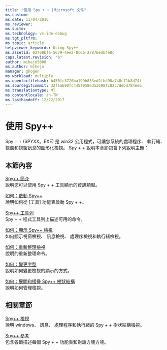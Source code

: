 ```yaml
---
title: "使用 Spy + + |Microsoft 文件"
ms.custom: 
ms.date: 11/04/2016
ms.reviewer: 
ms.suite: 
ms.technology: vs-ide-debug
ms.tgt_pltfrm: 
ms.topic: article
helpviewer_keywords: Using Spy++
ms.assetid: 02769bfa-5679-4ee2-8c6b-27876edb4e8c
caps.latest.revision: "6"
author: mikejo5000
ms.author: mikejo
manager: ghogen
ms.workload: multiple
ms.openlocfilehash: b450fc3720ba199b833ed2fbd98a748c71b8d74f
ms.sourcegitcommit: 32f1a690fc445f9586d53698fc82c7debd784eeb
ms.translationtype: MT
ms.contentlocale: zh-TW
ms.lasthandoff: 12/22/2017
---
```

# <a name="using-spy"></a>使用 Spy++
Spy + + (SPYXX。EXE) 是 win32 公用程式，可讓您系統的處理程序、 執行緒、 視窗和視窗訊息的圖形化檢視。 Spy + + 說明本章節包含下列說明主題：  
  
## <a name="in-this-section"></a>本節內容  
 [Spy++ 簡介](../debugger/introducing-spy-increment.md)  
 說明您可以使用 Spy + + 工具顯示的資訊類型。  
  
 [如何：啟動 Spy++](../debugger/how-to-start-spy-increment.md)  
 說明如何從 [工具] 功能表啟動 Spy + +。  
  
 [Spy++ 工具列](../debugger/spy-increment-toolbar.md)  
 Spy + + 程式工具列上描述可用的命令。  
  
 [如何：顯示 Spy++ 檢視](../debugger/how-to-display-spy-increment-views.md)  
 如何顯示視窗檢視、 訊息檢視、 處理序檢視和執行緒檢視。  
  
 [如何：重新整理檢視](../debugger/how-to-refresh-the-view.md)  
 說明的重新整理命令。  
  
 [如何：變更字型](../debugger/how-to-change-fonts.md)  
 說明如何變更檢視的顯示的方式。  
  
 [如何：展開和摺疊 Spy++ 樹狀結構](../debugger/how-to-expand-and-collapse-spy-increment-trees.md)  
 說明如何管理檢視。  
  
## <a name="related-sections"></a>相關章節  
 [Spy++ 檢視](../debugger/spy-increment-views.md)  
 說明 windows、 訊息、 處理程序和執行緒的 Spy + + 樹狀結構檢視。  
  
 [Spy++ 參考](../debugger/spy-increment-reference.md)  
 包含各節描述每個 Spy + + 功能表和對話方塊方塊。